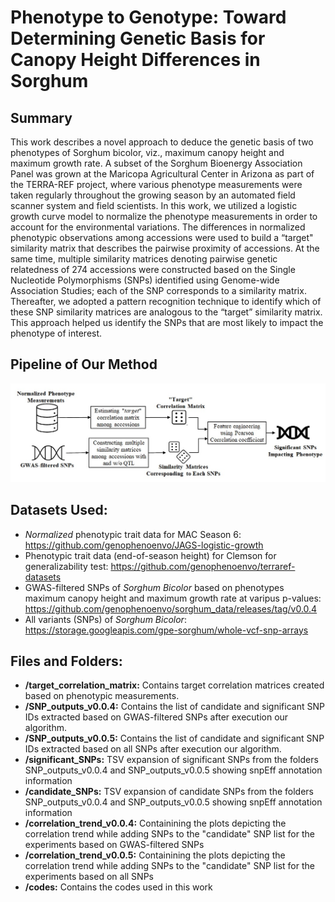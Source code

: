 <h1>Phenotype to Genotype: Toward Determining Genetic Basis for Canopy Height Differences in Sorghum </h1>

## Summary
This work describes a novel approach to deduce the genetic basis of two phenotypes of Sorghum bicolor, viz., maximum canopy height and maximum growth rate. A subset of the Sorghum Bioenergy Association Panel was grown at the Maricopa Agricultural Center in Arizona as part of the TERRA-REF project, where various phenotype measurements were taken regularly throughout the growing season by an automated field scanner system and field scientists. In this work, we utilized a logistic growth curve model to normalize the phenotype measurements in order to account for the environmental variations. The differences in normalized phenotypic observations among accessions were used to build a “target" similarity matrix that describes the pairwise proximity of accessions. At the same time, multiple similarity matrices denoting pairwise genetic relatedness of 274 accessions were constructed based on the Single Nucleotide Polymorphisms (SNPs) identified using Genome-wide Association Studies; each of the SNP corresponds to a similarity matrix. Thereafter, we adopted a pattern recognition technique to identify which of these SNP similarity matrices are analogous to the “target” similarity matrix. This approach helped us identify the SNPs that are most likely to impact the phenotype of interest.

## Pipeline of Our Method
![Image not available.](figures/Figure1.jpg)

## Datasets Used:
* _Normalized_ phenotypic trait data for MAC Season 6: https://github.com/genophenoenvo/JAGS-logistic-growth
* Phenotypic trait data (end-of-season height) for Clemson for generalizability test: https://github.com/genophenoenvo/terraref-datasets 
* GWAS-filtered SNPs of _Sorghum Bicolor_ based on phenotypes maximum canopy height and maximum growth rate at varipus p-values: https://github.com/genophenoenvo/sorghum_data/releases/tag/v0.0.4
* All variants (SNPs) of _Sorghum Bicolor_: https://storage.googleapis.com/gpe-sorghum/whole-vcf-snp-arrays

## Files and Folders:
* **/target_correlation_matrix:** Contains target correlation matrices created based on phenotypic measurements.
* **/SNP_outputs_v0.0.4:** Contains the list of candidate and significant SNP IDs extracted based on GWAS-filtered SNPs after execution our algorithm.
* **/SNP_outputs_v0.0.5:** Contains the list of candidate and significant SNP IDs extracted based on all SNPs after execution our algorithm.
* **/significant_SNPs:** TSV expansion of significant SNPs from the folders SNP_outputs_v0.0.4 and SNP_outputs_v0.0.5 showing snpEff annotation information
* **/candidate_SNPs:** TSV expansion of candidate SNPs from the folders SNP_outputs_v0.0.4 and SNP_outputs_v0.0.5 showing snpEff annotation information
* **/correlation_trend_v0.0.4:** Containining the plots depicting the correlation trend while adding SNPs to the "candidate" SNP list for the experiments based on GWAS-filtered SNPs
* **/correlation_trend_v0.0.5:** Containining the plots depicting the correlation trend while adding SNPs to the "candidate" SNP list for the experiments based on all SNPs
* **/codes:** Contains the codes used in this work 
